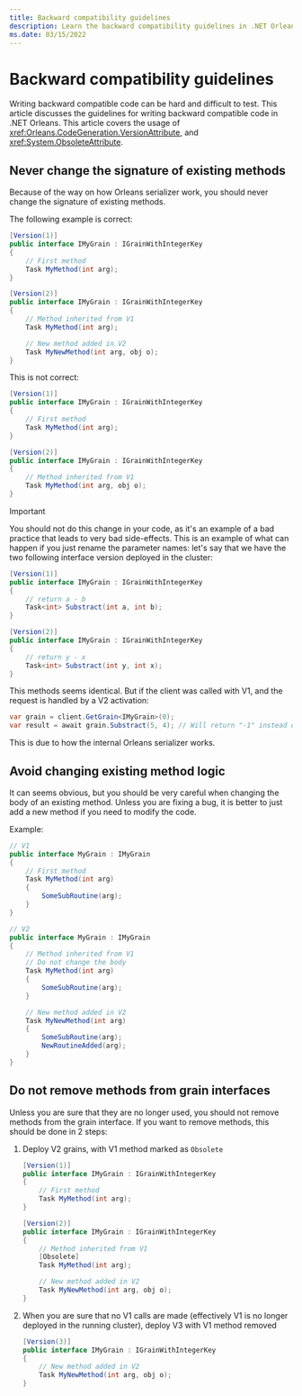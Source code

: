 ```yaml
---
title: Backward compatibility guidelines
description: Learn the backward compatibility guidelines in .NET Orleans.
ms.date: 03/15/2022
---
```


# Backward compatibility guidelines

Writing backward compatible code can be hard and difficult to test. This article discusses the guidelines for writing backward compatible code in .NET Orleans. This article covers the usage of <xref:Orleans.CodeGeneration.VersionAttribute>, and <xref:System.ObsoleteAttribute>.

## Never change the signature of existing methods

Because of the way on how Orleans serializer work, you should never change the signature
of existing methods.

The following example is correct:

```csharp
[Version(1)]
public interface IMyGrain : IGrainWithIntegerKey
{
    // First method
    Task MyMethod(int arg);
}
```

```csharp
[Version(2)]
public interface IMyGrain : IGrainWithIntegerKey
{
    // Method inherited from V1
    Task MyMethod(int arg);

    // New method added in V2
    Task MyNewMethod(int arg, obj o);
}
```

This is not correct:

```csharp
[Version(1)]
public interface IMyGrain : IGrainWithIntegerKey
{
    // First method
    Task MyMethod(int arg);
}
```

```csharp
[Version(2)]
public interface IMyGrain : IGrainWithIntegerKey
{
    // Method inherited from V1
    Task MyMethod(int arg, obj o);
}
```

> [!IMPORTANT]
> You should not do this change in your code, as it's an example of a bad practice that leads to very bad side-effects. This is an example of what can happen if you just rename the parameter names: let's say that we have the two following interface version deployed in the cluster:

```csharp
[Version(1)]
public interface IMyGrain : IGrainWithIntegerKey
{
    // return a - b
    Task<int> Substract(int a, int b);
}
```

```csharp
[Version(2)]
public interface IMyGrain : IGrainWithIntegerKey
{
    // return y - x
    Task<int> Substract(int y, int x);
}
```

This methods seems identical. But if the client was called with V1, and the request is
handled by a V2 activation:

```csharp
var grain = client.GetGrain<IMyGrain>(0);
var result = await grain.Substract(5, 4); // Will return "-1" instead of expected "1"
```

This is due to how the internal Orleans serializer works.

## Avoid changing existing method logic

It can seems obvious, but you should be very careful when changing the body of an existing method.
Unless you are fixing a bug, it is better to just add a new method if you need to modify the code.

Example:

```csharp
// V1
public interface MyGrain : IMyGrain
{
    // First method
    Task MyMethod(int arg)
    {
        SomeSubRoutine(arg);
    }
}
```

```csharp
// V2
public interface MyGrain : IMyGrain
{
    // Method inherited from V1
    // Do not change the body
    Task MyMethod(int arg)
    {
        SomeSubRoutine(arg);
    }

    // New method added in V2
    Task MyNewMethod(int arg)
    {
        SomeSubRoutine(arg);
        NewRoutineAdded(arg);
    }
}
```

## Do not remove methods from grain interfaces

Unless you are sure that they are no longer used, you should not remove methods from the grain interface.
If you want to remove methods, this should be done in 2 steps:

1. Deploy V2 grains, with V1 method marked as `Obsolete`

    ```csharp
    [Version(1)]
    public interface IMyGrain : IGrainWithIntegerKey
    {
        // First method
        Task MyMethod(int arg);
    }
    ```

    ```csharp
    [Version(2)]
    public interface IMyGrain : IGrainWithIntegerKey
    {
        // Method inherited from V1
        [Obsolete]
        Task MyMethod(int arg);

        // New method added in V2
        Task MyNewMethod(int arg, obj o);
    }
    ```

2. When you are sure that no V1 calls are made (effectively V1 is no longer deployed in the running cluster), deploy V3 with V1 method removed

    ```csharp
    [Version(3)]
    public interface IMyGrain : IGrainWithIntegerKey
    {
        // New method added in V2
        Task MyNewMethod(int arg, obj o);
    }
    ```

